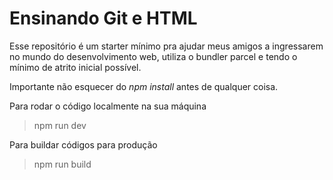 # Ensinando Git e HTML

Esse repositório é um starter mínimo pra ajudar meus amigos a ingressarem no mundo do desenvolvimento web,
utiliza o bundler parcel e tendo o mínimo de atrito inicial possível.

Importante não esquecer do *npm install* antes de qualquer coisa.

Para rodar o código localmente na sua máquina
>npm run dev

Para buildar códigos para produção
>npm run build

